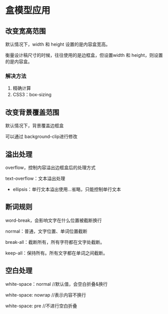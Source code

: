 # 盒模型应用

## 改变宽高范围

默认情况下，width 和 height 设置的是内容盒宽高。

衡量设计稿尺寸的时候，往往使用的是边框盒，但设置width 和 height，则设置的是内容盒。

### 解决方法
1. 精确计算
2. CSS3：box-sizing

## 改变背景覆盖范围

默认情况下，背景覆盖边框盒

可以通过 background-clip进行修改

## 溢出处理

overflow，控制内容溢出边框盒后的处理方式

text-overflow：文本溢出处理
- ellipsis：单行文本溢出使用...省略，只能控制单行文本

## 断词规则

word-break，会影响文字在什么位置被截断换行

normal：普通，文字位置、单词位置截断

break-all：截断所有，所有字符都在文字处截断。

keep-all：保持所有。所有文字都在单词之间截断。

## 空白处理

white-space：normal    //默认值，会空白折叠&换行

white-space: nowrap   //表示内容不换行

white-space: pre     //不进行空白折叠